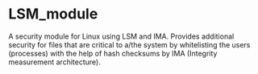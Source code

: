 
# LSM_module
A security module for Linux using LSM and IMA. Provides additional security for files that are critical to a/the system by whitelisting the users (processes) with the help of hash checksums by IMA (Integrity measurement architecture).
